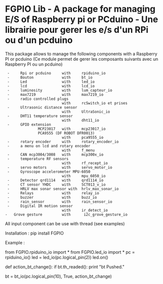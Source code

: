 FGPIO Lib  - A package for managing E/S of Raspberry pi or PCduino
           - Une librairie pour gerer les e/s d'un RPi ou d'un pcduino
========================================================================

This package allows to manage the following components with a Raspberry PI or pcduino
(Ce module permet de gerer les composants suivants avec un Raspberry PI ou un pcduino)

     -     Rpi or pcduino     with     rpiduino_io
     -     Bouton             with     bt_io
     -     Led                with     led_io
     -     lcd                with     lcd_io
     -     luminosity         with     lum_capteur_io
     -     max7219            with     max7219_io
     -     radio controlled plugs
                              with     rcSwitch_io et prises
     -     Ultrasonic distance sensor
                              with     UltraSonic_io
     -     DHT11 temperature sensor
                              with     dht11_io
     -     GPIO extension
                   MCP23017   with     mcp23017_io
                   PCA9555 (DF ROBOT DFR0013)
                              with     pca9555_io
     -     rotary encoder     with     rotary_encoder_io
     -     a menu on lcd and rotary encoder
                              with     f_menu
     -     CAN mcp3004/3008   with     mcp300x_io
	 -     temperature RF sensors
	                          with     rf_recept_io
	 -     servo motors       with     servo_motor_io
	 -     Gyroscope accelerometer MPU-6050
	                          with     mpu_6050_io
	 - 	   Detector qrd1114   with     qrd1114_io
	 -     CT sensor YHDC     with     SCT013_v_io
     -     HRLV max sonar sensor with  hrlv_max_sonar_io
	 -     Relays             with     relay_io
	 -     buzzer             with     buzz_io
	 -     rain_sensor        with     rain_sensor_io
	 -     Digital IR motion sensor 
	                          with     ir_detect_io
	-	Grove gesture		  with 		i2c_grove_gesture_io
	 

All input component can be use with thread (see examples)

Installation :
     pip install FGPIO

Example :

from FGPIO.rpiduino_io import *
from FGPIO.led_io import *
pc = rpiduino_io()
led = led_io(pc.logical_pin(2))
led.on()

def action_bt_change():
	if bt.th_readed():
		print "bt Pushed."

bt = bt_io(pc.logical_pin(10), True, action_bt_change)